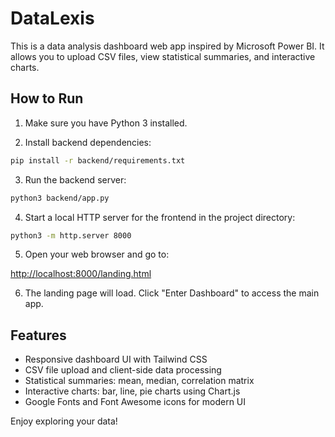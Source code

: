 # DataLexis

This is a data analysis dashboard web app inspired by Microsoft Power BI. It allows you to upload CSV files, view statistical summaries, and interactive charts.

## How to Run

1. Make sure you have Python 3 installed.

2. Install backend dependencies:

```bash
pip install -r backend/requirements.txt
```

3. Run the backend server:

```bash
python3 backend/app.py
```

4. Start a local HTTP server for the frontend in the project directory:

```bash
python3 -m http.server 8000
```

5. Open your web browser and go to:

[http://localhost:8000/landing.html](http://localhost:8000/landing.html)

6. The landing page will load. Click "Enter Dashboard" to access the main app.

## Features

- Responsive dashboard UI with Tailwind CSS
- CSV file upload and client-side data processing
- Statistical summaries: mean, median, correlation matrix
- Interactive charts: bar, line, pie charts using Chart.js
- Google Fonts and Font Awesome icons for modern UI

Enjoy exploring your data!
